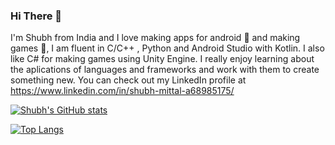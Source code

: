 ### Hi There 👋

I'm Shubh from India and I love making apps for android 📲 and making games 👾, I am fluent in C/C++ , Python and Android Studio with Kotlin. I also like C# for making games using Unity Engine.
I really enjoy learning about the aplications of languages and frameworks and work with them to create something new. You can check out my LinkedIn profile at https://www.linkedin.com/in/shubh-mittal-a68985175/

[![Shubh's GitHub stats](https://github-readme-stats.vercel.app/api?username=shubhmittal07&show_icons=true&theme=merko)](https://github.com/anuraghazra/github-readme-stats)
      
[![Top Langs](https://github-readme-stats.vercel.app/api/top-langs/?username=shubhmittal07&theme=highcontrast&layout=compact)](https://github.com/anuraghazra/github-readme-stats)




